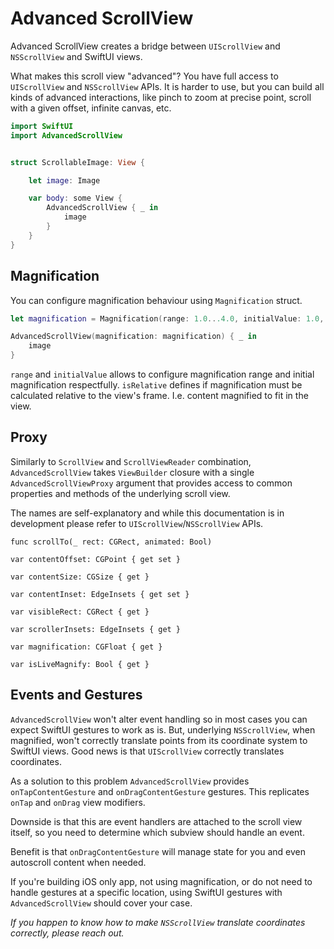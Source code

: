 # Advanced ScrollView

Advanced ScrollView creates a bridge between `UIScrollView` and `NSScrollView` and SwiftUI views.

What makes this scroll view "advanced"? You have full access to `UIScrollView` and `NSScrollView`  APIs. It is harder to use, but you can build all kinds of advanced interactions, like pinch to zoom at precise point, scroll with a given offset, infinite canvas, etc. 

```swift
import SwiftUI
import AdvancedScrollView


struct ScrollableImage: View {

    let image: Image

    var body: some View {
        AdvancedScrollView { _ in
            image
        }
    }
}
```

## Magnification

You can configure magnification behaviour using `Magnification` struct.

```swift
let magnification = Magnification(range: 1.0...4.0, initialValue: 1.0, isRelative: true)

AdvancedScrollView(magnification: magnification) { _ in
    image
}
```

`range` and `initialValue` allows to configure magnification range and initial magnification respectfully. `isRelative` defines if magnification must be calculated relative to the view's frame. I.e. content magnified to fit in the view.

## Proxy

Similarly to `ScrollView` and `ScrollViewReader` combination, `AdvancedScrollView` takes `ViewBuilder` closure with a single `AdvancedScrollViewProxy` argument that provides access to common properties and methods of the underlying scroll view.

The names are self-explanatory and while this documentation is in development please refer to `UIScrollView`/`NSScrollView` APIs.

```
func scrollTo(_ rect: CGRect, animated: Bool)

var contentOffset: CGPoint { get set }

var contentSize: CGSize { get }

var contentInset: EdgeInsets { get set }

var visibleRect: CGRect { get }

var scrollerInsets: EdgeInsets { get }

var magnification: CGFloat { get }

var isLiveMagnify: Bool { get }
```

## Events and Gestures

`AdvancedScrollView` won't alter event handling so in most cases you can expect SwiftUI gestures to work as is. But, underlying `NSScrollView`, when magnified, won't correctly translate points from its coordinate system to SwiftUI views. Good news is that `UIScrollView` correctly translates coordinates. 

As a solution to this problem `AdvancedScrollView` provides `onTapContentGesture` and `onDragContentGesture` gestures. This replicates `onTap` and `onDrag` view modifiers.

Downside is that this are event handlers are attached to the scroll view itself, so you need to determine which subview should handle an event. 

Benefit is that `onDragContentGesture` will manage state for you and even autoscroll content when needed.

If you're building iOS only app, not using magnification, or do not need to handle gestures at a specific location, using SwiftUI gestures with `AdvancedScrollView` should cover your case.

*If you happen to know how to make `NSScrollView` translate coordinates correctly, please reach out.*

